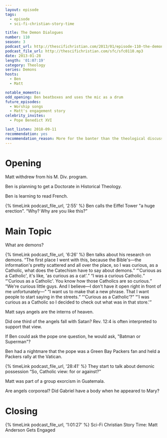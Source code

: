 ```yaml
---
layout: episode
tags:
  - episode
  - sci-fi-christian-story-time

title: The Demon Dialogues
number: 110
season: 3
podcast_url: http://thescifichristian.com/2013/01/episode-110-the-demon-dialogues/
podcast_file_url: http://thescifichristian.com/sfc/sfc0110.mp3
date: 2013-01-28
length: '01:07:19'
category: Theology
series: Demons
hosts:
  - Ben
  - Matt

notable_moments:
odd_opening: Ben beatboxes and uses the mic as a drum
future_episodes:
  - Worship songs
  - Matt's engagement story
celebrity_invites: 
  - Pope Benedict XVI

last_listen: 2018-09-11
recommendation: yes
recommendation_reason: More for the banter than the theological discussion.
---
```

# Opening
Matt withdrew from his M. Div. program.

Ben is planning to get a Doctorate in Historical Theology.

Ben is learning to read French.

<div class="quote">
  {% timeLink podcast_file_url, '2:55' %}
  <span class="quote-context is-size-6">Ben calls the Eiffel Tower "a huge erection".</span>
  <q class="matt">Why? Why are you like this?</q>
</div>


# Main Topic
What are demons? 

<div class="quote">
  {% timeLink podcast_file_url, '6:26' %}
  <span class="quote-context is-size-6">Ben talks about his research on demons.</span>
  <q class="ben">The first place I went with this, because the Bible's—the information's pretty scattered and all over the place, so I was curious, as a Catholic, what does the Catechism have to say about demons.</q>
  <q class="matt">'Curious as a Catholic', it's like, 'as curious as a cat'.</q>
  <q class="ben">I was a curious Catholic.</q>
  <q class="matt">'Curious as a Catholic'. You know how those Catholics are so curious.</q>
  <q class="ben">We're curious little guys. And I believe—I don't have it open right in front of me unfortunately—</q>
  <q class="matt">I want us to make that a new phrase. That I want people to start saying in the streets.</q>
  <q class="ben">'Curious as a Catholic'?</q>
  <q class="matt">'I was curious as a Catholic so I decided to check out what was in that store.'</q>
</div>

Matt says angels are the interns of heaven. 

Did one third of the angels fall with Satan? Rev. 12:4 is often interpreted to support that view. 

If Ben could ask the pope one question, he would ask, "Batman or Superman"? 

Ben had a nightmare that the pope was a Green Bay Packers fan and held a Packers rally at the Vatican. 

<div class="quote">
  {% timeLink podcast_file_url, '28:41' %}
  <span class="quote-context is-size-6">They start to talk about demonic possession</span>
  <q class="matt">So, Catholic view: for or against?</q>
</div>

Matt was part of a group exorcism in Guatemala. 

Are angels corporeal? Did Gabriel have a body when he appeared to Mary? 



# Closing
{% timeLink podcast_file_url, '1:01:27' %} Sci-Fi Christian Story Time: Matt Anderson Gets Engaged